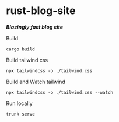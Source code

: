 # rust-blog-site

**_Blazingly fast blog site_**

Build

```
cargo build
```

Build tailwind css

```
npx tailwindcss -o ./tailwind.css
```

Build and Watch tailwind

```
npx tailwindcss -o ./tailwind.css --watch
```

Run locally

```
trunk serve
```
